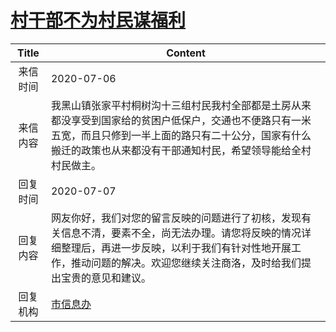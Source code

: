 # <a href="http://www.shangluo.gov.cn/zmhd/ldxxxx.jsp?urltype=leadermail.LeaderMailContentUrl&wbtreeid=1112&leadermailid=6136">村干部不为村民谋福利</a>
|Title|Content|
|:---:|---|
|来信时间|2020-07-06|
|来信内容|我黑山镇张家平村桐树沟十三组村民我村全部都是土房从来都没享受到国家给的贫困户低保户，交通也不便路只有一米五宽，而且只修到一半上面的路只有二十公分，国家有什么搬迁的政策也从来都没有干部通知村民，希望领导能给全村村民做主。|
|回复时间|2020-07-07|
|回复内容|网友你好，我们对您的留言反映的问题进行了初核，发现有关信息不清，要素不全，尚无法办理。请您将反映的情况详细整理后，再进一步反映，以利于我们有针对性地开展工作，推动问题的解决。欢迎您继续关注商洛，及时给我们提出宝贵的意见和建议。|
|回复机构|<a href="../../categories/agencies/市信息办.md">市信息办</a>|
